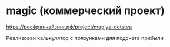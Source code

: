 # magic (коммерческий проект)

https://росфранчайзинг.рф/project/magiya-detstva

Реализован калькулятор с ползунками для подсчета прибыли
